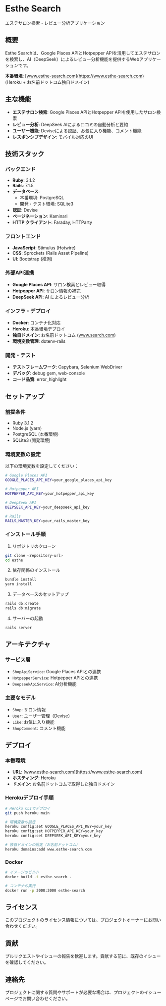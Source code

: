 # Esthe Search

エステサロン検索・レビュー分析アプリケーション

## 概要

Esthe Searchは、Google Places APIとHotpepper APIを活用してエステサロンを検索し、AI（DeepSeek）によるレビュー分析機能を提供するWebアプリケーションです。

**本番環境**: [www.esthe-search.com](https://www.esthe-search.com) (Heroku + お名前ドットコム独自ドメイン)

## 主な機能

- **エステサロン検索**: Google Places APIとHotpepper APIを使用したサロン検索
- **レビュー分析**: DeepSeek AIによる口コミの自動分析と要約
- **ユーザー機能**: Deviseによる認証、お気に入り機能、コメント機能
- **レスポンシブデザイン**: モバイル対応のUI

## 技術スタック

### バックエンド
- **Ruby**: 3.1.2
- **Rails**: 7.1.5
- **データベース**: 
  - 本番環境: PostgreSQL
  - 開発・テスト環境: SQLite3
- **認証**: Devise
- **ページネーション**: Kaminari
- **HTTP クライアント**: Faraday, HTTParty

### フロントエンド
- **JavaScript**: Stimulus (Hotwire)
- **CSS**: Sprockets (Rails Asset Pipeline)
- **UI**: Bootstrap (推測)

### 外部API連携
- **Google Places API**: サロン検索とレビュー取得
- **Hotpepper API**: サロン情報の補完
- **DeepSeek API**: AI によるレビュー分析

### インフラ・デプロイ
- **Docker**: コンテナ化対応
- **Heroku**: 本番環境デプロイ
- **独自ドメイン**: お名前ドットコム (www.search.com)
- **環境変数管理**: dotenv-rails

### 開発・テスト
- **テストフレームワーク**: Capybara, Selenium WebDriver
- **デバッグ**: debug gem, web-console
- **コード品質**: error_highlight

## セットアップ

### 前提条件
- Ruby 3.1.2
- Node.js (yarn)
- PostgreSQL (本番環境)
- SQLite3 (開発環境)

### 環境変数の設定
以下の環境変数を設定してください：

```bash
# Google Places API
GOOGLE_PLACES_API_KEY=your_google_places_api_key

# Hotpepper API
HOTPEPPER_API_KEY=your_hotpepper_api_key

# DeepSeek API
DEEPSEEK_API_KEY=your_deepseek_api_key

# Rails
RAILS_MASTER_KEY=your_rails_master_key
```

### インストール手順

1. リポジトリのクローン
```bash
git clone <repository-url>
cd esthe
```

2. 依存関係のインストール
```bash
bundle install
yarn install
```

3. データベースのセットアップ
```bash
rails db:create
rails db:migrate
```

4. サーバーの起動
```bash
rails server
```

## アーキテクチャ

### サービス層
- `ShopApiService`: Google Places APIとの連携
- `HotpepperService`: Hotpepper APIとの連携
- `DeepseekApiService`: AI分析機能

### 主要なモデル
- `Shop`: サロン情報
- `User`: ユーザー管理（Devise）
- `Like`: お気に入り機能
- `ShopComment`: コメント機能

## デプロイ

### 本番環境
- **URL**: [www.esthe-search.com](https://www.esthe-search.com)
- **ホスティング**: Heroku
- **ドメイン**: お名前ドットコムで取得した独自ドメイン

### Herokuデプロイ手順
```bash
# Heroku CLIでデプロイ
git push heroku main

# 環境変数の設定
heroku config:set GOOGLE_PLACES_API_KEY=your_key
heroku config:set HOTPEPPER_API_KEY=your_key
heroku config:set DEEPSEEK_API_KEY=your_key

# 独自ドメインの設定（お名前ドットコム）
heroku domains:add www.esthe-search.com
```

### Docker
```bash
# イメージのビルド
docker build -t esthe-search .

# コンテナの実行
docker run -p 3000:3000 esthe-search
```

## ライセンス

このプロジェクトのライセンス情報については、プロジェクトオーナーにお問い合わせください。

## 貢献

プルリクエストやイシューの報告を歓迎します。貢献する前に、既存のイシューを確認してください。

## 連絡先

プロジェクトに関する質問やサポートが必要な場合は、プロジェクトのイシューページでお問い合わせください。
